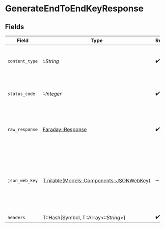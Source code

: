 # GenerateEndToEndKeyResponse


## Fields

| Field                                                                                                                                                                                                                                                                                                                           | Type                                                                                                                                                                                                                                                                                                                            | Required                                                                                                                                                                                                                                                                                                                        | Description                                                                                                                                                                                                                                                                                                                     | Example                                                                                                                                                                                                                                                                                                                         |
| ------------------------------------------------------------------------------------------------------------------------------------------------------------------------------------------------------------------------------------------------------------------------------------------------------------------------------- | ------------------------------------------------------------------------------------------------------------------------------------------------------------------------------------------------------------------------------------------------------------------------------------------------------------------------------- | ------------------------------------------------------------------------------------------------------------------------------------------------------------------------------------------------------------------------------------------------------------------------------------------------------------------------------- | ------------------------------------------------------------------------------------------------------------------------------------------------------------------------------------------------------------------------------------------------------------------------------------------------------------------------------- | ------------------------------------------------------------------------------------------------------------------------------------------------------------------------------------------------------------------------------------------------------------------------------------------------------------------------------- |
| `content_type`                                                                                                                                                                                                                                                                                                                  | *::String*                                                                                                                                                                                                                                                                                                                      | :heavy_check_mark:                                                                                                                                                                                                                                                                                                              | HTTP response content type for this operation                                                                                                                                                                                                                                                                                   |                                                                                                                                                                                                                                                                                                                                 |
| `status_code`                                                                                                                                                                                                                                                                                                                   | *::Integer*                                                                                                                                                                                                                                                                                                                     | :heavy_check_mark:                                                                                                                                                                                                                                                                                                              | HTTP response status code for this operation                                                                                                                                                                                                                                                                                    |                                                                                                                                                                                                                                                                                                                                 |
| `raw_response`                                                                                                                                                                                                                                                                                                                  | [Faraday::Response](https://www.rubydoc.info/gems/faraday/Faraday/Response)                                                                                                                                                                                                                                                     | :heavy_check_mark:                                                                                                                                                                                                                                                                                                              | Raw HTTP response; suitable for custom response parsing                                                                                                                                                                                                                                                                         |                                                                                                                                                                                                                                                                                                                                 |
| `json_web_key`                                                                                                                                                                                                                                                                                                                  | [T.nilable(Models::Components::JSONWebKey)](../../models/shared/jsonwebkey.md)                                                                                                                                                                                                                                                  | :heavy_minus_sign:                                                                                                                                                                                                                                                                                                              | The request completed successfully.                                                                                                                                                                                                                                                                                             | {<br/>"use": "enc",<br/>"kty": "EC",<br/>"kid": "bOaoOIgm-7dI_gBIvsr0jQrPyYp6H_od0Ok-hSYZQ-g=",<br/>"crv": "P-521",<br/>"alg": "ECDH-ES+A256KW",<br/>"x": "ABcm3wzKpPzYYwjDC0HSrxxVM3ULbuMDUuzkR5wNciaMHkZvQ02gLFdqTL65evV7EWaQyC7zRc28eW20p5MVDdQr",<br/>"y": "AVa-eQsoiltOcQYy1QEcrQ9NbWktl_D4ewfg8diOZ2_svLEgEu4T1PqNcLbBGozP_VqPkXOMwNCUNI7pxajVGiIP"<br/>} |
| `headers`                                                                                                                                                                                                                                                                                                                       | T::Hash[Symbol, T::Array<*::String*>]                                                                                                                                                                                                                                                                                           | :heavy_check_mark:                                                                                                                                                                                                                                                                                                              | N/A                                                                                                                                                                                                                                                                                                                             |                                                                                                                                                                                                                                                                                                                                 |